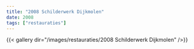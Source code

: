 ```yaml
---
title: "2008 Schilderwerk Dijkmolen"
date: 2008
tags: ["restauraties"]
---
```


{{< gallery dir="/images/restauraties/2008 Schilderwerk Dijkmolen" />}}

